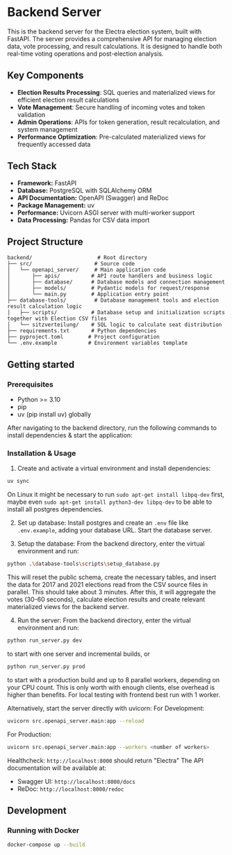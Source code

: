 # Backend Server

This is the backend server for the Electra election system, built with FastAPI. The server provides a comprehensive API for managing election data, vote processing, and result calculations. It is designed to handle both real-time voting operations and post-election analysis.

## Key Components

- **Election Results Processing**: SQL queries and materialized views for efficient election result calculations
- **Vote Management**: Secure handling of incoming votes and token validation
- **Admin Operations**: APIs for token generation, result recalculation, and system management
- **Performance Optimization**: Pre-calculated materialized views for frequently accessed data

## Tech Stack

- **Framework:** FastAPI
- **Database:** PostgreSQL with SQLAlchemy ORM
- **API Documentation:** OpenAPI (Swagger) and ReDoc
- **Package Management:** uv
- **Performance:** Uvicorn ASGI server with multi-worker support
- **Data Processing:** Pandas for CSV data import

## Project Structure

```
backend/                     # Root directory
├── src/                    # Source code
│   └── openapi_server/     # Main application code
│       ├── apis/          # API route handlers and business logic
│       ├── database/      # Database models and connection management
│       ├── models/        # Pydantic models for request/response
│       └── main.py        # Application entry point
├── database-tools/         # Database management tools and election result calculation logic
│   ├── scripts/           # Database setup and initialization scripts together with Election CSV files
│   └── sitzverteilung/    # SQL logic to calculate seat distribution
├── requirements.txt       # Python dependencies
├── pyproject.toml        # Project configuration
└── .env.example          # Environment variables template
```

## Getting started

### Prerequisites

- Python >= 3.10
- pip
- uv (pip install uv) globally

After navigating to the backend directory, run the following commands to install dependencies & start the application:

### Installation & Usage

1. Create and activate a virtual environment and install dependencies:
```bash
uv sync
```
On Linux it might be necessary to run `sudo apt-get install libpq-dev` first, maybe even `sudo apt-get install python3-dev libpq-dev` to be able to install all postgres dependencies.

2. Set up database:
Install postgres and create an `.env` file like `.env.example`, adding your database URL. Start the database server.

3. Setup the database:
From the backend directory, enter the virtual environment and run:
```bash
python .\database-tools\scripts\setup_database.py
```
This will reset the public schema, create the necessary tables, and insert the data for 2017 and 2021 elections read from the CSV source files in parallel. This should take about 3 minutes. After this, it will aggregate the votes (30-60 seconds), calculate election results and create relevant materialized views for the backend server.

4. Run the server:
From the backend directory, enter the virtual environment and run:
```bash
python run_server.py dev
```
to start with one server and incremental builds, or
```bash
python run_server.py prod
```
to start with a production build and up to 8 parallel workers, depending on your CPU count. This is only worth with enough clients, else overhead is higher than benefits. For local testing with frontend best run with 1 worker.

Alternatively, start the server directly with uvicorn:
For Development:
```bash
uvicorn src.openapi_server.main:app --reload
```

For Production:
```bash
uvicorn src.openapi_server.main:app --workers <number of workers>
```
Healthcheck: `http://localhost:8000` should return "Electra"
The API documentation will be available at:
- Swagger UI: `http://localhost:8000/docs`
- ReDoc: `http://localhost:8000/redoc`




## Development

### Running with Docker

```bash
docker-compose up --build
```
